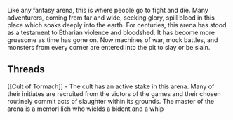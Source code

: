 Like any fantasy arena, this is where people go to fight and die. Many adventurers, coming from far and wide, seeking glory, spill blood in this place which soaks deeply into the earth. For centuries, this arena has stood as a testament to Etharian violence and bloodshed. It has become more gruesome as time has gone on. Now machines of war, mock battles, and monsters from every corner are entered into the pit to slay or be slain. 



## Threads 
[[Cult of Tormach]] - The cult has an active stake in this arena. Many of their initiates are recruited from the victors of the games and their chosen routinely commit acts of slaughter within its grounds. 
The master of the arena is a memori lich who wields a bident and a whip
